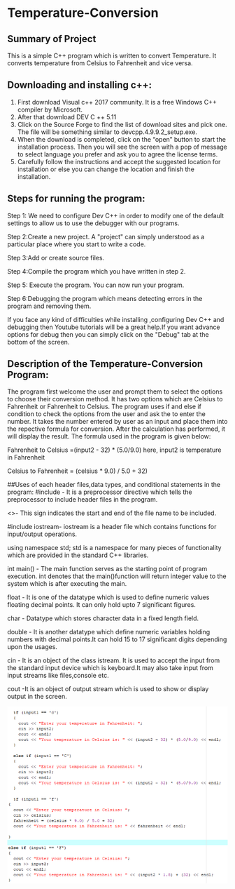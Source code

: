# Temperature-Conversion

## Summary of Project
This is a simple C++ program which is written to convert Temperature. It converts temperature from Celsius to Fahrenheit and vice versa.

## Downloading and installing c++:
1.	First download Visual c++ 2017 community. It is a free Windows C++ compiler by Microsoft.
2.	After that download DEV C ++ 5.11
3.	Click on the Source Forge to find the list of download sites and pick one. The file will be something similar to devcpp.4.9.9.2_setup.exe.
4.	When the download is completed, click on the “open” button to start the installation process. Then you will see the screen with a pop of message to select language you prefer and ask you to agree the license terms. 
5.	Carefully follow the instructions and accept the suggested location for installation or else you can change the location and finish the installation.

## Steps for running the program:
Step 1: We need to configure Dev C++ in order to modify one of the default settings to allow us to use the debugger with our programs.

Step 2:Create a new project. A "project" can simply understood as a particular place where you start to write a code.

Step 3:Add or create source files.

Step 4:Compile the program which you have written in step 2.

Step 5: Execute the program. You can now run your program. 

Step 6:Debugging the program which means detecting errors in the program and removing them.

If you face any kind of difficulties while installing ,configuring Dev C++ and debugging then Youtube tutorials will be a great help.If you want advance options for debug then you can simply click on the "Debug" tab at the bottom of the screen.

## Description of the Temperature-Conversion Program:
The program first welcome the user and prompt them to select the options to choose their conversion method. It has two options which are Celsius to Fahrenheit or Fahrenheit to Celsius. The program uses if and else if condition to check the options from the user and ask the to enter the number. It takes the number entered by user as an input and place them into the repective formula for conversion. After the calculation has performed, it will display the result. The formula used in the program is given below:

Fahrenheit to Celsius =(input2 - 32) * (5.0/9.0) here, input2 is temperature in Fahrenheit

Celsius to Fahrenheit = (celsius * 9.0) / 5.0 + 32)

##Uses of each header files,data types, and conditional statements in the program:
#include - It is a preprocessor directive which tells the preprocessor to include header files in the program.

<>- This sign indicates the start and end of the file name to be included.

#include iostream- iostream is a header file which contains functions for input/output operations.

using namespace std; std is a namespace for many pieces of functionality which are provided in the standard C++ libraries. 

int main() - The main function serves as the starting point of program execution. int denotes that the main()function will return integer value to the system which is after executing the main.

float - It is one of the datatype which is used to define numeric values floating decimal points. It can only hold upto 7 significant figures.

char - Datatype which stores character data in a fixed length field.

double - It is another datatype which define numeric variables holding numbers with decimal points.It can hold 15 to 17 significant digits depending upon the usages.

cin - It is an object of the class istream. It is used to accept the input from the standard input device which is keyboard.It may also take input from input streams like files,console etc.

cout -It is an object of output stream which is used to show or display output in the screen. 

![picture](CAPTURE1.PNG)













